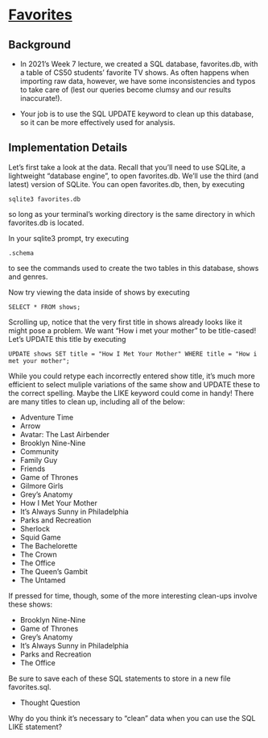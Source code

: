 # [Favorites](https://cs50.harvard.edu/x/2023/problems/7/favorites/)

## Background

- In 2021’s Week 7 lecture, we created a SQL database, favorites.db, with a table of CS50 students’ favorite TV shows. As often happens when importing raw data, however, we have some inconsistencies and typos to take care of (lest our queries become clumsy and our results inaccurate!).

- Your job is to use the SQL UPDATE keyword to clean up this database, so it can be more effectively used for analysis. 

## Implementation Details

Let’s first take a look at the data. Recall that you’ll need to use SQLite, a lightweight “database engine”, to open favorites.db. We’ll use the third (and latest) version of SQLite. You can open favorites.db, then, by executing
```
sqlite3 favorites.db
```
so long as your terminal’s working directory is the same directory in which favorites.db is located.

In your sqlite3 prompt, try executing
```
.schema
```
to see the commands used to create the two tables in this database, shows and genres.

Now try viewing the data inside of shows by executing
```
SELECT * FROM shows;
```
Scrolling up, notice that the very first title in shows already looks like it might pose a problem. We want “How i met your mother” to be title-cased! Let’s UPDATE this title by executing
```
UPDATE shows SET title = "How I Met Your Mother" WHERE title = "How i met your mother";
```
While you could retype each incorrectly entered show title, it’s much more efficient to select muliple variations of the same show and UPDATE these to the correct spelling. Maybe the LIKE keyword could come in handy! There are many titles to clean up, including all of the below:

- Adventure Time
- Arrow
- Avatar: The Last Airbender
- Brooklyn Nine-Nine
- Community
- Family Guy
- Friends
- Game of Thrones
- Gilmore Girls
- Grey’s Anatomy
- How I Met Your Mother
- It’s Always Sunny in Philadelphia
- Parks and Recreation
- Sherlock
- Squid Game
- The Bachelorette
- The Crown
- The Office
- The Queen’s Gambit
- The Untamed

If pressed for time, though, some of the more interesting clean-ups involve these shows:

- Brooklyn Nine-Nine
- Game of Thrones
- Grey’s Anatomy
- It’s Always Sunny in Philadelphia
- Parks and Recreation
- The Office

Be sure to save each of these SQL statements to store in a new file favorites.sql.

- Thought Question

Why do you think it’s necessary to “clean” data when you can use the SQL LIKE statement?

